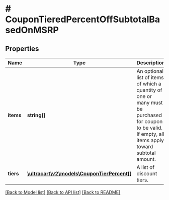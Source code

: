 # # CouponTieredPercentOffSubtotalBasedOnMSRP

## Properties

Name | Type | Description | Notes
------------ | ------------- | ------------- | -------------
**items** | **string[]** | An optional list of items of which a quantity of one or many must be purchased for coupon to be valid.  If empty, all items apply toward subtotal amount. | [optional]
**tiers** | [**\ultracart\v2\models\CouponTierPercent[]**](CouponTierPercent.md) | A list of discount tiers. | [optional]

[[Back to Model list]](../../README.md#models) [[Back to API list]](../../README.md#endpoints) [[Back to README]](../../README.md)
